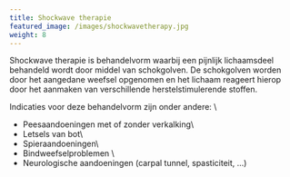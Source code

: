 ```yaml
---
title: Shockwave therapie
featured_image: /images/shockwavetherapy.jpg
weight: 8
---
```

Shockwave therapie is behandelvorm waarbij een pijnlijk lichaamsdeel behandeld wordt door middel van schokgolven. De schokgolven worden door het aangedane weefsel opgenomen en het lichaam reageert hierop door het aanmaken van verschillende herstelstimulerende stoffen.

Indicaties voor deze behandelvorm zijn onder andere: \
- Peesaandoeningen met of zonder verkalking\
- Letsels van bot\
- Spieraandoeningen\
- Bindweefselproblemen \
- Neurologische aandoeningen (carpal tunnel, spasticiteit, ...)
